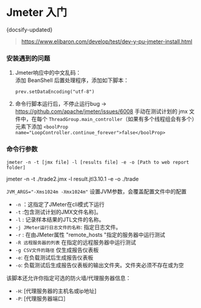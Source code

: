 #  Jmeter 入门
{docsify-updated}

> https://www.elibaron.com/develop/test/dev-y-pu-jmeter-install.html

### 安装遇到的问题
1. Jmeter响应中的中文乱码：  
	添加 BeanShell 后置处理程序，添加如下脚本：
	```
	prev.setDataEncoding("utf-8")
	```
2. 命令行脚本运行后，不停止运行bug -> https://github.com/apache/jmeter/issues/6008
	手动在测试计划的 jmx 文件中，在每个 `ThreadGroup.main_controller`（如果有多个线程组会有多个）元素下添加 `<boolProp name="LoopController.continue_forever">false</boolProp>`

### 命令行参数
`jmeter -n -t [jmx file] -l [results file] -e -o [Path to web report folder]`

jmeter -n -t ./trade2.jmx -l result.jtl3.10.1  -e -o ./trade

`JVM_ARGS="-Xms1024m -Xmx1024m"` 设置JVM参数，会覆盖配置文件中的配置

+ `-n` ：这指定了JMeter在cli模式下运行
+ `-t` :包含测试计划的JMX文件名称]。
+ `-l` : 记录样本结果的JTL文件的名称。
+ `-j JMeter运行日志文件的名称`: 指定日志文件。
+ `-r` : 在由JMeter属性 "remote_hosts "指定的服务器中运行测试
+ `-R 远程服务器的列表` 在指定的远程服务器中运行测试
+ `-g CSV文件的路径` 仅生成报告仪表板
+ `-e`: 在负载测试后生成报告仪表板
+ `-o`: 负载测试后生成报告仪表板的输出文件夹。文件夹必须不存在或为空

该脚本还允许你指定可选的防火墙/代理服务器信息：
+ `-H`: [代理服务器的主机名或ip地址]
+ `-P`: [代理服务器端口］